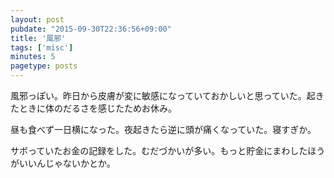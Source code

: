 ```yaml
---
layout: post
pubdate: "2015-09-30T22:36:56+09:00"
title: '風邪'
tags: ['misc']
minutes: 5
pagetype: posts
---
```

風邪っぽい。昨日から皮膚が変に敏感になっていておかしいと思っていた。起きたときに体のだるさを感じたためお休み。

昼も食べず一日横になった。夜起きたら逆に頭が痛くなっていた。寝すぎか。

サボっていたお金の記録をした。むだづかいが多い。もっと貯金にまわしたほうがいいんじゃないかとか。
